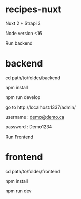 # recipes-nuxt
Nuxt 2 + Strapi 3

Node version <16 

Run backend

# backend

cd path/to/folder/backend

npm install

npm run develop

go to http://localhost:1337/admin/

username : demo@demo.ca

password : Demo1234


Run Frontend

# frontend

cd path/to/folder/frontend

npm install

npm run dev


